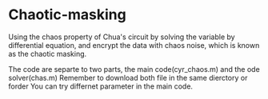 # Chaotic-masking
Using the chaos property of Chua's circuit by solving the variable by differential equation, and encrypt the data with chaos noise, which is known as the chaotic masking.

The code are separte to two parts, the main code(cyr_chaos.m) and the ode solver(chas.m)
Remember to download both file in the same dierctory or forder
You can try differnet parameter in the main code.
